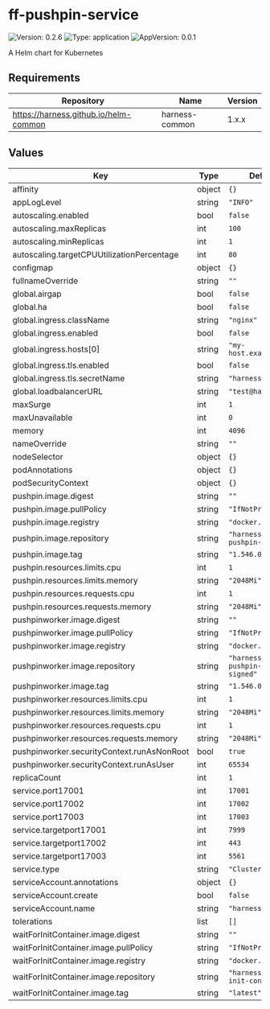 # ff-pushpin-service

![Version: 0.2.6](https://img.shields.io/badge/Version-0.2.6-informational?style=flat-square) ![Type: application](https://img.shields.io/badge/Type-application-informational?style=flat-square) ![AppVersion: 0.0.1](https://img.shields.io/badge/AppVersion-0.0.1-informational?style=flat-square)

A Helm chart for Kubernetes

## Requirements

| Repository | Name | Version |
|------------|------|---------|
| https://harness.github.io/helm-common | harness-common | 1.x.x |

## Values

| Key | Type | Default | Description |
|-----|------|---------|-------------|
| affinity | object | `{}` |  |
| appLogLevel | string | `"INFO"` |  |
| autoscaling.enabled | bool | `false` |  |
| autoscaling.maxReplicas | int | `100` |  |
| autoscaling.minReplicas | int | `1` |  |
| autoscaling.targetCPUUtilizationPercentage | int | `80` |  |
| configmap | object | `{}` |  |
| fullnameOverride | string | `""` |  |
| global.airgap | bool | `false` |  |
| global.ha | bool | `false` |  |
| global.ingress.className | string | `"nginx"` |  |
| global.ingress.enabled | bool | `false` |  |
| global.ingress.hosts[0] | string | `"my-host.example.org"` |  |
| global.ingress.tls.enabled | bool | `false` |  |
| global.ingress.tls.secretName | string | `"harness-ssl"` |  |
| global.loadbalancerURL | string | `"test@harness.io"` |  |
| maxSurge | int | `1` |  |
| maxUnavailable | int | `0` |  |
| memory | int | `4096` |  |
| nameOverride | string | `""` |  |
| nodeSelector | object | `{}` |  |
| podAnnotations | object | `{}` |  |
| podSecurityContext | object | `{}` |  |
| pushpin.image.digest | string | `""` |  |
| pushpin.image.pullPolicy | string | `"IfNotPresent"` |  |
| pushpin.image.registry | string | `"docker.io"` |  |
| pushpin.image.repository | string | `"harness/ff-pushpin-signed"` |  |
| pushpin.image.tag | string | `"1.546.0"` |  |
| pushpin.resources.limits.cpu | int | `1` |  |
| pushpin.resources.limits.memory | string | `"2048Mi"` |  |
| pushpin.resources.requests.cpu | int | `1` |  |
| pushpin.resources.requests.memory | string | `"2048Mi"` |  |
| pushpinworker.image.digest | string | `""` |  |
| pushpinworker.image.pullPolicy | string | `"IfNotPresent"` |  |
| pushpinworker.image.registry | string | `"docker.io"` |  |
| pushpinworker.image.repository | string | `"harness/ff-pushpin-worker-signed"` |  |
| pushpinworker.image.tag | string | `"1.546.0"` |  |
| pushpinworker.resources.limits.cpu | int | `1` |  |
| pushpinworker.resources.limits.memory | string | `"2048Mi"` |  |
| pushpinworker.resources.requests.cpu | int | `1` |  |
| pushpinworker.resources.requests.memory | string | `"2048Mi"` |  |
| pushpinworker.securityContext.runAsNonRoot | bool | `true` |  |
| pushpinworker.securityContext.runAsUser | int | `65534` |  |
| replicaCount | int | `1` |  |
| service.port17001 | int | `17001` |  |
| service.port17002 | int | `17002` |  |
| service.port17003 | int | `17003` |  |
| service.targetport17001 | int | `7999` |  |
| service.targetport17002 | int | `443` |  |
| service.targetport17003 | int | `5561` |  |
| service.type | string | `"ClusterIP"` |  |
| serviceAccount.annotations | object | `{}` |  |
| serviceAccount.create | bool | `false` |  |
| serviceAccount.name | string | `"harness-default"` |  |
| tolerations | list | `[]` |  |
| waitForInitContainer.image.digest | string | `""` |  |
| waitForInitContainer.image.pullPolicy | string | `"IfNotPresent"` |  |
| waitForInitContainer.image.registry | string | `"docker.io"` |  |
| waitForInitContainer.image.repository | string | `"harness/helm-init-container"` |  |
| waitForInitContainer.image.tag | string | `"latest"` |  |

